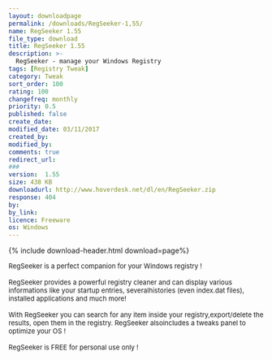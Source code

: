 ```yaml
---
layout: downloadpage
permalink: /downloads/RegSeeker-1,55/
name: RegSeeker 1.55
file_type: download
title: RegSeeker 1.55
description: >-
  RegSeeker - manage your Windows Registry
tags: [Registry Tweak]
category: Tweak
sort_order: 100
rating: 100
changefreq: monthly
priority: 0.5
published: false
create_date: 
modified_date: 03/11/2017
created_by: 
modified_by: 
comments: true
redirect_url: 
### 
version:  1.55
size: 438 KB
downloadurl: http://www.hoverdesk.net/dl/en/RegSeeker.zip
response: 404
by: 
by_link: 
licence: Freeware
os: Windows
---
```


{% include download-header.html download=page%}

<p style="fix-download-text !important">
<p><font size="2"><p>RegSeeker is a perfect companion for your Windows registry !<br />
<br />
RegSeeker provides a powerful registry cleaner and can display various informations like your startup entries, severalhistories (even index.dat files), installed applications and much more! <br />
<br />
With RegSeeker you can search for any item inside your registry,export/delete the results, open them in the registry. RegSeeker alsoincludes a tweaks panel to optimize your OS !<br />
<br />
RegSeeker is FREE for personal use only !</p></p></p>
